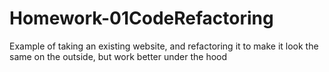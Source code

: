# Homework-01CodeRefactoring
Example of taking an existing website, and refactoring it to make it look the same on the outside, but work better under the hood
